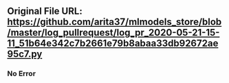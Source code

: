 ## Original File URL: https://github.com/arita37/mlmodels_store/blob/master/log_pullrequest/log_pr_2020-05-21-15-11_51b64e342c7b2661e79b8abaa33db92672ae95c7.py<br />

### No Error